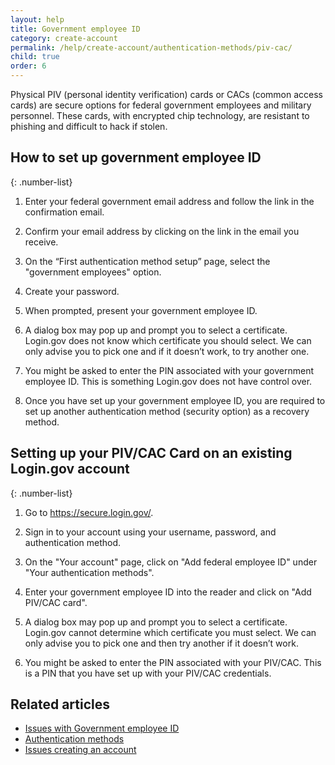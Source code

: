 ```yaml
---
layout: help
title: Government employee ID
category: create-account
permalink: /help/create-account/authentication-methods/piv-cac/
child: true
order: 6
---
```


Physical PIV (personal identity verification) cards or CACs (common access cards) are secure options for federal government employees and military personnel. These cards, with encrypted chip technology, are resistant to phishing and difficult to hack if stolen.

## How to set up government employee ID

{: .number-list}

1. Enter your federal government email address and follow the link in the confirmation email.

2. Confirm your email address by clicking on the link in the email you receive.

3. On the “First authentication method setup” page, select the "government employees" option.

4. Create your password.

5. When prompted, present your government employee ID.

6. A dialog box may pop up and prompt you to select a certificate. Login.gov does not know which certificate you should select. We can only advise you to pick one and if it doesn’t work, to try another one.

7. You might be asked to enter the PIN associated with your government employee ID. This is something Login.gov does not have control over.

8. Once you have set up your government employee ID, you are required to set up another authentication method (security option) as a recovery method.


## Setting up your PIV/CAC Card on an existing Login.gov account

{: .number-list}

1. Go to <https://secure.login.gov/>.

2. Sign in to your account using your username, password, and authentication method.

3. On the "Your account" page, click on "Add federal employee ID" under "Your authentication methods".

4. Enter your government employee ID into the reader and click on "Add PIV/CAC card".

5. A dialog box may pop up and prompt you to select a certificate. Login.gov cannot determine which certificate you must select. We can only advise you to pick one and then try another if it doesn’t work.

6. You might be asked to enter the PIN associated with your PIV/CAC. This is a PIN that you have set up with your PIV/CAC credentials.


## Related articles

* [Issues with Government employee ID](/help/trouble-signing-in/authentication/issues-with-government-employee-id-piv-cac/)
* [Authentication methods](/help/create-account/authentication-methods/)
* [Issues creating an account](/help/create-account/issues-creating-an-account/)
